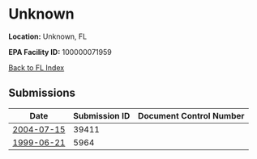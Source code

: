 # Unknown

**Location:** Unknown, FL

**EPA Facility ID:** 100000071959

[Back to FL Index](../../index.md)

## Submissions

| Date | Submission ID | Document Control Number |
|------|--------------|-------------------------|
| [2004-07-15](submissions/39411.md) | 39411 |  |
| [1999-06-21](submissions/5964.md) | 5964 |  |
